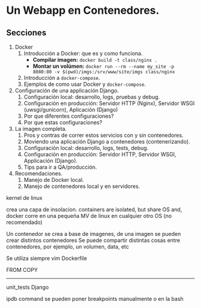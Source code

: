 # Un Webapp en Contenedores.

## Secciones

1. Docker
    1. Introducción a Docker: que es y como funciona.
        - **Compilar imagen:** `docker build -t class/nginx .`
        - **Montar un volúmen:** `docker run --rm --name my_site -p 8080:80 -v $(pwd)/imgs:/srv/www/site/imgs class/nginx`
    2. Introducción a `docker-compose`.
    3. Ejemplos de como usar Docker y `docker-compose`.
2. Configuración de una applicación Django.
    1. Configuración local: desarrollo, logs, pruebas y debug.
    2. Configuración en producción: Servidor HTTP (Nginx), Servidor WSGI (uwsgi/gunicorn), Aplicación (Django)
    3. Por que diferentes configuraciones?
    4. Por que estas configuraciones?
3. La imagen completa.
    1. Pros y contras de correr estos servicios con y sin contenedores.
    2. Moviendo una aplicación Django a contenedores (contenerizando).
    3. Configuración local: desarrollo, logs, tests, debug.
    4. Configuración en producción: Servidor HTTP, Servidor WSGI, Applicación (Django).
    5. Tips para ir a QA/producción.
4. Recomendaciones.
    1. Manejo de Docker local.
    2. Manejo de contenedores local y en servidores.


kernel de linux

crea una capa de insolacion.
containers are isolated, but share OS and, 
docker corre en una pequeña MV de linux en cualquier otro OS (no recomendado)

Un contenedor se crea a base de imagenes, de una imagen se pueden crear distintos contenedores
Se puede compartir distintas cosas entre contenedores, por ejemplo, un volumen, data, etc

Se utiliza siempre vim Dockerfile

FROM
COPY

-------------------------------
unit_tests Django

ipdb command
se pueden poner breakpoints manualmente o en la bash
